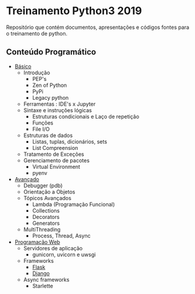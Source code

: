 # Treinamento Python3 2019
Repositório que contém documentos, apresentações e códigos fontes para o treinamento de python.

## Conteúdo Programático
 - [Básico](https://github.com/rdenadai/treinamento_python_2019/tree/master/notebooks/Python101)
    - Introdução
        - PEP's
        - Zen of Python
        - PyPi
        - Legacy python
    - Ferramentas : IDE's x Jupyter
    - Sintaxe e instruções lógicas
        - Estruturas condicionais e Laço de repetição
        - Funções
        - File I/O
    - Estruturas de dados
        - Listas, tuplas, dicionários, sets
        - List Compreension
    - Tratamento de Exceções
    - Gerenciamento de pacotes
        - Virtual Environment
        - pyenv
 - [Avançado](https://github.com/rdenadai/treinamento_python_2019/tree/master/notebooks/Python201)
    - Debugger (pdb)
    - Orientação a Objetos
    - Tópicos Avançados
        - Lambda (Programação Funcional)
        - Collections
        - Decorators
        - Generators
    - MultiThreading
        - Process, Thread, Async
 - [Programação Web](https://github.com/rdenadai/treinamento_python_2019/tree/master/notebooks/PythonWeb)
    - Servidores de aplicação
        - gunicorn, uvicorn e uwsgi
    - Frameworks
        - [Flask](https://github.com/rdenadai/treinamento_python_2019/tree/master/notebooks/PythonWeb/flask)
        - [Django](https://github.com/rdenadai/treinamento_python_2019/tree/master/notebooks/PythonWeb/django)
    - Async frameworks
        - Starlette
